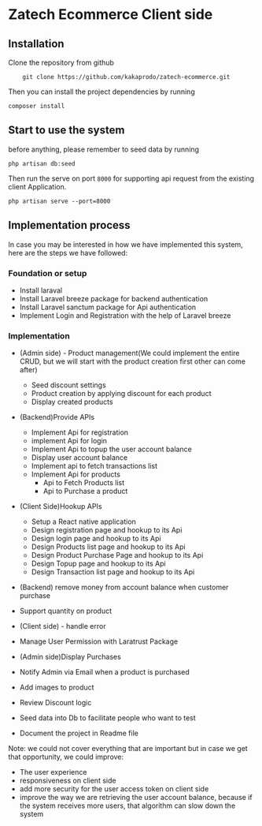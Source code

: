 # Zatech Ecommerce Client side

## Installation

Clone the repository from github

```
    git clone https://github.com/kakaprodo/zatech-ecommerce.git
```

Then you can install the project dependencies by running

```
composer install
```

## Start to use the system

before anything, please remember to seed data by running

```
php artisan db:seed
```

Then run the serve on port `8000` for supporting api request from the existing client Application.

```
php artisan serve --port=8000
```

## Implementation process

In case you may be interested in how we have implemented this system, here are the steps we have followed:

### Foundation or setup

-   Install laraval
-   Install Laravel breeze package for backend authentication
-   Install Laravel sanctum package for Api authentication
-   Implement Login and Registration with the help of Laravel breeze

### Implementation

-   (Admin side) - Product management(We could implement the entire CRUD, but we will start with the product creation first other can come after)
    -   Seed discount settings
    -   Product creation by applying discount for each product
    -   Display created products
-   (Backend)Provide APIs

    -   Implement Api for registration
    -   implement Api for login
    -   Implement Api to topup the user account balance
    -   Display user account balance
    -   Implement api to fetch transactions list
    -   Implement Api for products
        -   Api to Fetch Products list
        -   Api to Purchase a product

-   (Client Side)Hookup APIs
    -   Setup a React native application
    -   Design registration page and hookup to its Api
    -   Design login page and hookup to its Api
    -   Design Products list page and hookup to its Api
    -   Design Product Purchase Page and hookup to its Api
    -   Design Topup page and hookup to its Api
    -   Design Transaction list page and hookup to its Api
-   (Backend) remove money from account balance when customer purchase
-   Support quantity on product
-   (Client side) - handle error
-   Manage User Permission with Laratrust Package
-   (Admin side)Display Purchases
-   Notify Admin via Email when a product is purchased
-   Add images to product
-   Review Discount logic
-   Seed data into Db to facilitate people who want to test
-   Document the project in Readme file

Note: we could not cover everything that are important but in case we get that opportunity, we could improve:

-   The user experience
-   responsiveness on client side
-   add more security for the user access token on client side
-   improve the way we are retrieving the user account balance, because if the system receives more users, that algorithm can slow down the system
